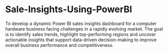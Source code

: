 # Sale-Insights-Using-PowerBI
To develop a dynamic Power BI sales insights dashboard for a computer hardware business facing challenges in a rapidly evolving market. The goal is to identify sales trends, highlight top-performing regions and uncover actionable insights that support data-driven decision-making to improve overall business performance and competitiveness.

